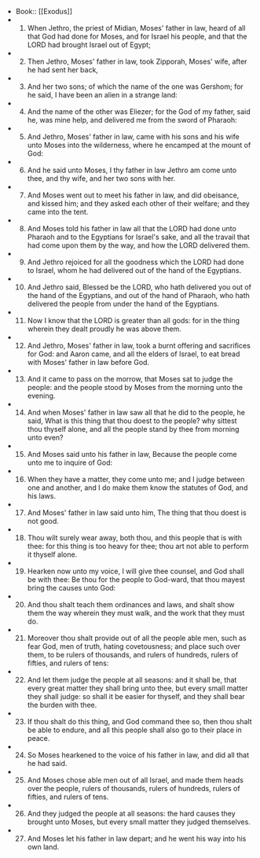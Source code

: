 - Book:: [[Exodus]]
- 1. When Jethro, the priest of Midian, Moses' father in law, heard of all that God had done for Moses, and for Israel his people, and that the LORD had brought Israel out of Egypt;
- 2. Then Jethro, Moses' father in law, took Zipporah, Moses' wife, after he had sent her back,
- 3. And her two sons; of which the name of the one was Gershom; for he said, I have been an alien in a strange land:
- 4. And the name of the other was Eliezer; for the God of my father, said he, was mine help, and delivered me from the sword of Pharaoh:
- 5. And Jethro, Moses' father in law, came with his sons and his wife unto Moses into the wilderness, where he encamped at the mount of God:
- 6. And he said unto Moses, I thy father in law Jethro am come unto thee, and thy wife, and her two sons with her.
- 7. And Moses went out to meet his father in law, and did obeisance, and kissed him; and they asked each other of their welfare; and they came into the tent.
- 8. And Moses told his father in law all that the LORD had done unto Pharaoh and to the Egyptians for Israel's sake, and all the travail that had come upon them by the way, and how the LORD delivered them.
- 9. And Jethro rejoiced for all the goodness which the LORD had done to Israel, whom he had delivered out of the hand of the Egyptians.
- 10. And Jethro said, Blessed be the LORD, who hath delivered you out of the hand of the Egyptians, and out of the hand of Pharaoh, who hath delivered the people from under the hand of the Egyptians.
- 11. Now I know that the LORD is greater than all gods: for in the thing wherein they dealt proudly he was above them.
- 12. And Jethro, Moses' father in law, took a burnt offering and sacrifices for God: and Aaron came, and all the elders of Israel, to eat bread with Moses' father in law before God.
- 13. And it came to pass on the morrow, that Moses sat to judge the people: and the people stood by Moses from the morning unto the evening.
- 14. And when Moses' father in law saw all that he did to the people, he said, What is this thing that thou doest to the people? why sittest thou thyself alone, and all the people stand by thee from morning unto even?
- 15. And Moses said unto his father in law, Because the people come unto me to inquire of God:
- 16. When they have a matter, they come unto me; and I judge between one and another, and I do make them know the statutes of God, and his laws.
- 17. And Moses' father in law said unto him, The thing that thou doest is not good.
- 18. Thou wilt surely wear away, both thou, and this people that is with thee: for this thing is too heavy for thee; thou art not able to perform it thyself alone.
- 19. Hearken now unto my voice, I will give thee counsel, and God shall be with thee: Be thou for the people to God-ward, that thou mayest bring the causes unto God:
- 20. And thou shalt teach them ordinances and laws, and shalt show them the way wherein they must walk, and the work that they must do.
- 21. Moreover thou shalt provide out of all the people able men, such as fear God, men of truth, hating covetousness; and place such over them, to be rulers of thousands, and rulers of hundreds, rulers of fifties, and rulers of tens:
- 22. And let them judge the people at all seasons: and it shall be, that every great matter they shall bring unto thee, but every small matter they shall judge: so shall it be easier for thyself, and they shall bear the burden with thee.
- 23. If thou shalt do this thing, and God command thee so, then thou shalt be able to endure, and all this people shall also go to their place in peace.
- 24. So Moses hearkened to the voice of his father in law, and did all that he had said.
- 25. And Moses chose able men out of all Israel, and made them heads over the people, rulers of thousands, rulers of hundreds, rulers of fifties, and rulers of tens.
- 26. And they judged the people at all seasons: the hard causes they brought unto Moses, but every small matter they judged themselves.
- 27. And Moses let his father in law depart; and he went his way into his own land.
